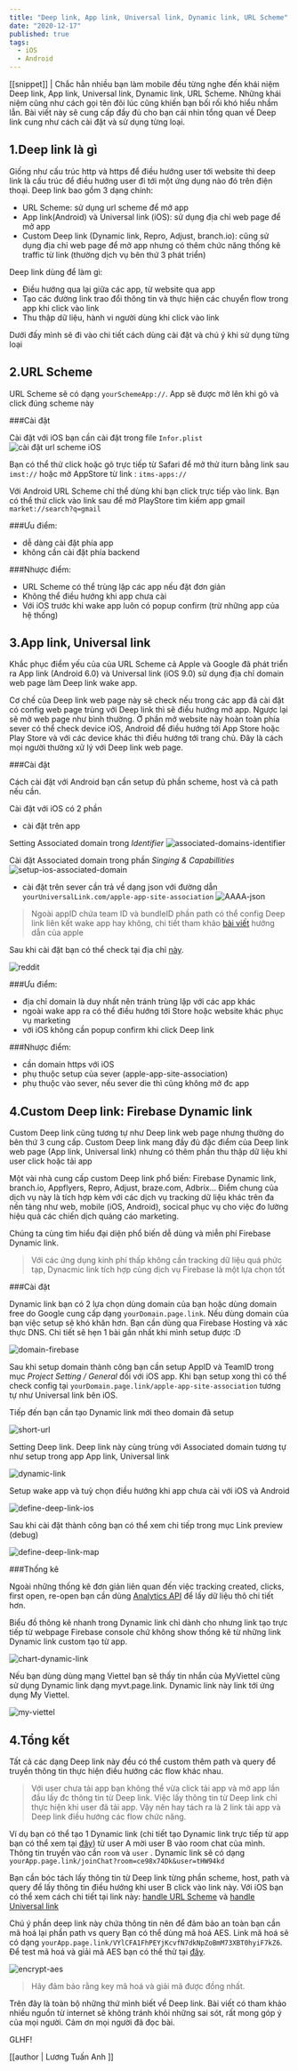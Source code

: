 ```yaml
---
title: "Deep link, App link, Universal link, Dynamic link, URL Scheme"
date: "2020-12-17"
published: true
tags:
  - iOS
  - Android
---
```


[[snippet]]
| Chắc hẳn nhiều bạn làm mobile đều từng nghe đến khái niệm Deep link, App link, Universal link, Dynamic link, URL Scheme. Những khái niệm cũng như cách gọi tên đôi lúc cũng khiến bạn bối rối khó hiểu nhầm lẫn. Bài viết này sẽ cung cấp đầy đủ cho bạn cái nhìn tổng quan về Deep link cung như cách cài đặt và sử dụng từng loại. 

## 1.Deep link là gì

Giống như cấu trúc http và https để điều hướng user tới website thì deep link là cấu trúc để điều hướng user đi tới một ứng dụng nào đó trên điện thoại. Deep link bao gồm 3 dạng chính: 

- URL Scheme: sử dụng url scheme để mở app 
- App link(Android) và Universal link (iOS): sử dụng địa chỉ web page để mở app
- Custom Deep link (Dynamic link, Repro, Adjust, branch.io): cũng sử dụng địa chỉ web page để mở app nhưng có thêm chức năng thống kê traffic từ link (thường dịch vụ bên thứ 3 phát triển)

Deep link dùng để làm gì:
- Điều hướng qua lại giữa các app, từ website qua app
- Tạo các đường link trao đổi thông tin và thực hiện các chuyển flow trong app khi click vào link
- Thu thập dữ liệu, hành vi người dùng khi click vào link

Dưới đấy mình sẽ đi vào chi tiết cách dùng cài đặt và chú ý khi sử dụng từng loại

## 2.URL Scheme

URL Scheme sẽ có dạng `yourSchemeApp://`. App sẽ được mở lên khi gõ và click đúng scheme này

###Cài đặt

Cài đặt với iOS bạn cần cài đặt trong file `Infor.plist`
![cài đặt url scheme iOS](images/setup-ios-url-scheme.png)

Bạn có thể thử click hoặc gõ trực tiếp từ Safari để mở thử iturn bằng link sau `imst://` hoặc mở AppStore từ link : `itms-apps://`

Với Android URL Scheme chỉ thể dùng khi bạn click trực tiếp vào link. Bạn có thể thử click vào link sau để mở PlayStore tìm kiếm app gmail `market://search?q=gmail`

###Ưu điểm:

- dễ dàng cài đặt phía app
- không cần cài đặt phía backend

###Nhược điểm:

- URL Scheme có thể trùng lặp các app nếu đặt đơn giản
- Không thể điều hướng khi app chưa cài 
- Với iOS trước khi wake app luôn có popup confirm (trừ những app của hệ thống)

## 3.App link, Universal link

Khắc phục điểm yếu của của URL Scheme cả Apple và Google đã phát triển ra App link (Android 6.0) và Universal link (iOS 9.0) sử dụng địa chỉ domain web page làm Deep link wake app.

Cơ chế của Deep link web page này sẽ check nếu trong các app đã cài đặt có config web page trùng với Deep link thì sẽ điều hướng mở app. Ngược lại sẽ mở web page như bình thường. Ở phần mở website này hoàn toàn phía sever có thể check device iOS, Android để điều hướng tới App Store hoặc Play Store và với các device khác thì điều hướng tới trang chủ. Đây là cách mọi người thường xử lý với Deep link web page.

###Cài đặt

Cách cài đặt với Android bạn cần setup đủ phần scheme, host và cả path nếu cần.

Cài đặt với iOS có 2 phần
- cài đặt trên app

Setting Associated domain trong *Identifier*
![associated-domains-identifier](images/associated-domains-identifier.png)

Cài đặt Associated domain trong phần *Singing & Capabillities*
![setup-ios-associated-domain](images/setup-ios-associated-domain.png)

- cài đặt trên sever cần trả về dạng json với đường dẫn `yourUniversalLink.com/apple-app-site-association`
![AAAA-json](images/AAAA-json.png)

> Ngoài appID chứa team ID và bundleID phần path có thể config Deep link liên kết wake app hay không, chi tiết tham khảo [bài viết](https://developer.apple.com/library/archive/documentation/General/Conceptual/AppSearch/UniversalLinks.html) hướng dẫn của apple

Sau khi cài đặt bạn có thể check tại địa chỉ [này](https://branch.io/resources/aasa-validator/). 

![reddit](images/reddit.png)

###Ưu điểm:

- địa chỉ domain là duy nhất nên tránh trùng lặp với các app khác
- ngoài wake app ra có thể điều hướng tới Store hoặc website khác phục vụ marketing 
- với iOS không cần popup confirm khi click Deep link

###Nhược điểm:

- cần domain https với iOS
- phụ thuộc setup của sever (apple-app-site-association)
- phụ thuộc vào sever, nếu sever die thì cũng không mở đc app

## 4.Custom Deep link: Firebase Dynamic link

Custom Deep link cũng tương tự như Deep link web page nhưng thường do bên thứ 3 cung cấp. Custom Deep link mang đầy đủ đặc điểm của Deep link web page (App link, Universal link) nhưng có thêm phần thu thập dữ liệu khi user click hoặc tải app

Một vài nhà cung cấp custom Deep link phổ biến: Firebase Dynamic link, branch.io, Appflyers, Repro, Adjust, braze.com, Adbrix... Điểm chung của dịch vụ này là tích hợp kèm với các dịch vụ tracking dữ liệu khác trên đa nền tảng như web, mobile (iOS, Android), socical phục vụ cho việc đo lường hiệu quả các chiến dịch quảng cáo marketing.

Chúng ta cùng tìm hiểu đại diện phổ biến dễ dùng và miễn phí Firebase Dynamic link.

> Với các ứng dụng kinh phí thấp không cần tracking dữ liệu quá phức tạp, Dynacmic link tích hợp cùng dịch vụ Firebase là một lựa chọn tốt

###Cài đặt

Dynamic link bạn có 2 lựa chọn dùng domain của bạn hoặc dùng domain free do Google cung cấp dạng `yourDomain.page.link`. Nếu dùng domain của bạn việc setup sẽ khó khăn hơn. Bạn cần dùng qua Firebase Hosting và xác thực DNS. Chi tiết sẽ hẹn 1 bài gần nhất khi mình setup được :D

![domain-firebase](images/domain-firebase.png)

Sau khi setup domain thành công bạn cần setup AppID và TeamID trong mục *Project Setting / General* đối với iOS app. Khi bạn setup xong thì có thể check config tại `yourDomain.page.link/apple-app-site-association` tương tự như Universal link bên iOS. 

Tiếp đến bạn cần tạo Dynamic link mới theo domain đã setup 

![short-url](images/short-url.png)

Setting Deep link. Deep link này cùng trùng với Associated domain tương tự như setup trong app App link, Universal link

![dynamic-link](images/dynamic-link.png)

Setup wake app và tuỳ chọn điều hướng khi app chưa cài với iOS và Android

![define-deep-link-ios](images/define-deep-link-ios.png)

Sau khi cài đặt thành công bạn có thể xem chi tiếp trong mục Link preview (debug) 

![define-deep-link-map](images/define-deep-link-map.png)

###Thống kê

Ngoài những thống kê đơn giản liên quan đến việc tracking created, clicks, first open, re-open  bạn cần dùng [Analytics API](https://firebase.google.com/docs/reference/dynamic-links/analytics?authuser=1)  để lấy dữ liệu thô chi tiết hơn. 

Biểu đồ thông kê nhanh trong Dynamic link chỉ dành cho nhưng link tạo trực tiếp từ webpage Firebase console chứ không show thống kê từ những link Dynamic link custom tạo từ app.

![chart-dynamic-link](images/chart-dynamic-link.png) 

Nếu bạn dùng dùng mạng Viettel bạn sẽ thấy tin nhắn của MyViettel cũng sử dụng Dynamic link dạng myvt.page.link. Dynamic link này link tới ứng dụng My Viettel.

![my-viettel](images/my-viettel.png) 

## 4.Tổng kết

Tất cả các dạng Deep link này đều có thể custom thêm path và query để truyền thông tin thực hiện điều hướng các flow khác nhau. 

> Với user chưa tải app bạn không thể vừa click tải app và mở app lần đầu lấy đc thông tin từ Deep link. Việc lấy thông tin từ Deep link chỉ thực hiện khi user đã tải app. Vậy nên hay tách ra là 2 link tải app và Deep link điều hướng các flow chức năng.

Ví dụ bạn có thể tạo 1 Dynamic link (chi tiết tạo Dynamic link trực tiếp từ app bạn có thể xem tại [đây](https://firebase.google.com/docs/dynamic-links/ios/create?authuser=1)) từ user A mời user B vào room chat của mình. Thông tin truyền vào cần `room` và `user` . Dynamic link sẽ có dạng `yourApp.page.link/joinChat?room=ce98x74Dk&user=tHW94kd`

Bạn cần bóc tách lấy thông tin từ Deep link từng phần scheme, host, path và query để lấy thông tin điều hướng khi user B click vào link này. Với iOS bạn có thể xem cách chi tiết tại link này: [handle URL Scheme](https://developer.apple.com/documentation/xcode/allowing_apps_and_websites_to_link_to_your_content/defining_a_custom_url_scheme_for_your_app) và [handle Universal link](https://developer.apple.com/documentation/xcode/allowing_apps_and_websites_to_link_to_your_content/supporting_universal_links_in_your_app)

Chú ý phần deep link này chứa thông tin nên để đảm bảo an toàn bạn cần mã hoá lại phần path vs query
Bạn có thể dùng mã hoá AES. Link mã hoá sẽ có dạng `yourApp.page.link/VYlCFA1FhPEYjKcvfN7dkNpZoBmM73XBT0hyiF7kZ6`. Để test mã hoá và giải mã AES bạn có thể thử tại [đây](https://www.devglan.com/online-tools/aes-encryption-decryption ).

![encrypt-aes](images/encrypt-aes.png)

>Hãy đảm bảo rằng key mã hoá và giải mã được đồng nhất.

Trên đây là toàn bộ những thứ mình biết về Deep link. Bài viết có tham khảo nhiều nguồn từ internet sẽ không tránh khỏi những sai sót, rất mong góp ý của mọi người. Cảm ơn mọi người đã đọc bài.

GLHF!

[[author | Lương Tuấn Anh ]]







